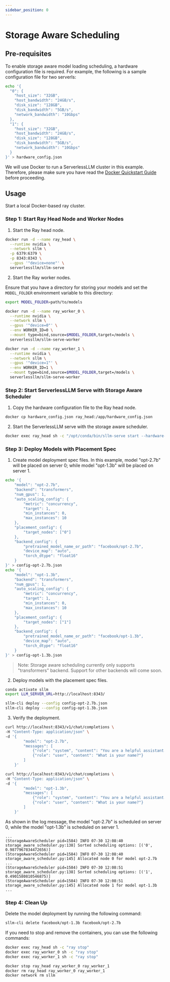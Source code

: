 ```yaml
---
sidebar_position: 0
---
```


# Storage Aware Scheduling

## Pre-requisites
To enable storage aware model loading scheduling, a hardware configuration file is required.
For example, the following is a sample configuration file for two serverls:
```bash
echo '{
  "0": {
    "host_size": "32GB",
    "host_bandwidth": "24GB/s",
    "disk_size": "128GB",
    "disk_bandwidth": "5GB/s",
    "network_bandwidth": "10Gbps"
  },
  "1": {
    "host_size": "32GB",
    "host_bandwidth": "24GB/s",
    "disk_size": "128GB",
    "disk_bandwidth": "5GB/s",
    "network_bandwidth": "10Gbps"
  }
}' > hardware_config.json
```

We will use Docker to run a ServerlessLLM cluster in this example. Therefore, please make sure you have read the [Docker Quickstart Guide](../getting_started/docker_quickstart.md) before proceeding.

## Usage
Start a local Docker-based ray cluster.

### Step 1: Start Ray Head Node and Worker Nodes

1. Start the Ray head node.

```bash
docker run -d --name ray_head \
  --runtime nvidia \
  --network sllm \
  -p 6379:6379 \
  -p 8343:8343 \
  --gpus '"device=none"' \
  serverlessllm/sllm-serve
```

2. Start the Ray worker nodes.

Ensure that you have a directory for storing your models and set the `MODEL_FOLDER` environment variable to this directory:

```bash
export MODEL_FOLDER=path/to/models
```

```bash
docker run -d --name ray_worker_0 \
  --runtime nvidia \
  --network sllm \
  --gpus '"device=0"' \
  --env WORKER_ID=0 \
  --mount type=bind,source=$MODEL_FOLDER,target=/models \
  serverlessllm/sllm-serve-worker

docker run -d --name ray_worker_1 \
  --runtime nvidia \
  --network sllm \
  --gpus '"device=1"' \
  --env WORKER_ID=1 \
  --mount type=bind,source=$MODEL_FOLDER,target=/models \
  serverlessllm/sllm-serve-worker
```

### Step 2: Start ServerlessLLM Serve with Storage Aware Scheduler

1. Copy the hardware configuration file to the Ray head node.

```bash
docker cp hardware_config.json ray_head:/app/hardware_config.json
```

2. Start the ServerlessLLM serve with the storage aware scheduler.

```bash
docker exec ray_head sh -c "/opt/conda/bin/sllm-serve start --hardware-config /app/hardware_config.json"
```

### Step 3: Deploy Models with Placement Spec

1. Create model deployment spec files.
In this example, model "opt-2.7b" will be placed on server 0; while model "opt-1.3b" will be placed on server 1.
```bash
echo '{
    "model": "opt-2.7b",
    "backend": "transformers",
    "num_gpus": 1,
    "auto_scaling_config": {
        "metric": "concurrency",
        "target": 1,
        "min_instances": 0,
        "max_instances": 10
    },
    "placement_config": {
        "target_nodes": ["0"]
    },
    "backend_config": {
        "pretrained_model_name_or_path": "facebook/opt-2.7b",
        "device_map": "auto",
        "torch_dtype": "float16"
    }
}' > config-opt-2.7b.json
echo '{
    "model": "opt-1.3b",
    "backend": "transformers",
    "num_gpus": 1,
    "auto_scaling_config": {
        "metric": "concurrency",
        "target": 1,
        "min_instances": 0,
        "max_instances": 10
    },
    "placement_config": {
        "target_nodes": ["1"]
    },
    "backend_config": {
        "pretrained_model_name_or_path": "facebook/opt-1.3b",
        "device_map": "auto",
        "torch_dtype": "float16"
    }
}' > config-opt-1.3b.json
```

> Note: Storage aware scheduling currently only supports "transformers" backend. Support for other backends will come soon.

2. Deploy models with the placement spec files.

```bash
conda activate sllm
export LLM_SERVER_URL=http://localhost:8343/

sllm-cli deploy --config config-opt-2.7b.json
sllm-cli deploy --config config-opt-1.3b.json
```

3. Verify the deployment.

```bash
curl http://localhost:8343/v1/chat/completions \
-H "Content-Type: application/json" \
-d '{
        "model": "opt-2.7b",
        "messages": [
            {"role": "system", "content": "You are a helpful assistant."},
            {"role": "user", "content": "What is your name?"}
        ]
    }'

curl http://localhost:8343/v1/chat/completions \
-H "Content-Type: application/json" \
-d '{
        "model": "opt-1.3b",
        "messages": [
            {"role": "system", "content": "You are a helpful assistant."},
            {"role": "user", "content": "What is your name?"}
        ]
    }'
```

As shown in the log message, the model "opt-2.7b" is scheduled on server 0, while the model "opt-1.3b" is scheduled on server 1.
```plaintext
...
(StorageAwareScheduler pid=1584) INFO 07-30 12:08:40 storage_aware_scheduler.py:138] Sorted scheduling options: [('0', 0.9877967834472656)]
(StorageAwareScheduler pid=1584) INFO 07-30 12:08:40 storage_aware_scheduler.py:145] Allocated node 0 for model opt-2.7b
...
(StorageAwareScheduler pid=1584) INFO 07-30 12:08:51 storage_aware_scheduler.py:138] Sorted scheduling options: [('1', 0.4901580810546875)]
(StorageAwareScheduler pid=1584) INFO 07-30 12:08:51 storage_aware_scheduler.py:145] Allocated node 1 for model opt-1.3b
...
```

### Step 4: Clean Up

Delete the model deployment by running the following command:

```bash
sllm-cli delete facebook/opt-1.3b facebook/opt-2.7b
```

If you need to stop and remove the containers, you can use the following commands:

```bash
docker exec ray_head sh -c "ray stop"
docker exec ray_worker_0 sh -c "ray stop"
docker exec ray_worker_1 sh -c "ray stop"

docker stop ray_head ray_worker_0 ray_worker_1
docker rm ray_head ray_worker_0 ray_worker_1
docker network rm sllm
```